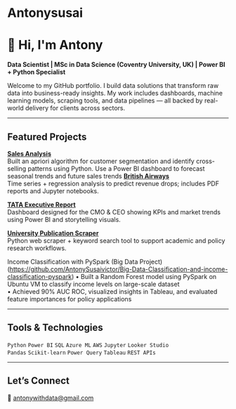 # Antonysusai
# 👋 Hi, I'm Antony

**Data Scientist | MSc in Data Science (Coventry University, UK) | Power BI + Python Specialist**

Welcome to my GitHub portfolio. I build data solutions that transform raw data into business-ready insights. My work includes dashboards, machine learning models, scraping tools, and data pipelines — all backed by real-world delivery for clients across sectors.

---

##  Featured Projects

 **[Sales Analysis](https://github.com/AntonySusaivictor/Sales-forecasting-and-Power-BI-dashboard-built-using-Amazon)**  
Built an apriori algorithm for customer segmentation and identify cross-selling patterns using Python. Use a Power BI dashboard to forecast seasonal trends and future sales trends
**[British Airways](https://github.com/AntonySusaivictor/british-airways-data-analysis)**  
Time series + regression analysis to predict revenue drops; includes PDF reports and Jupyter notebooks.

**[TATA Executive Report](https://github.com/AntonySusaivictor/TATA-Executive-Report)**  
Dashboard designed for the CMO & CEO showing KPIs and market trends using Power BI and storytelling visuals.

**[University Publication Scraper](https://github.com/AntonySusaivictor/publication-scraper)**  
Python web scraper + keyword search tool to support academic and policy research workflows.

Income Classification with PySpark (Big Data Project) (https://github.com/AntonySusaivictor/Big-Data-Classification-and-income-classification-pyspark) 
• Built a Random Forest model using PySpark on Ubuntu VM to classify income levels on large-scale dataset  
• Achieved 90% AUC ROC, visualized insights in Tableau, and evaluated feature importances for policy applications


---

## Tools & Technologies

`Python` `Power BI` `SQL` `Azure ML` `AWS` `Jupyter` `Looker Studio`  
`Pandas` `Scikit-learn` `Power Query` `Tableau` `REST APIs`

---

## Let’s Connect

📧 antonywithdata@gmail.com  
 
